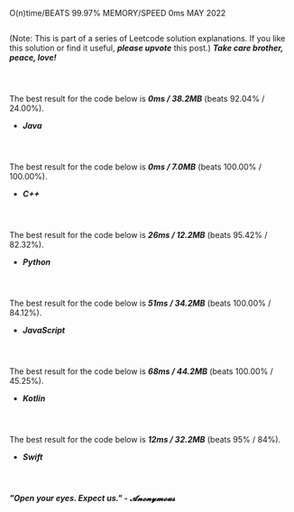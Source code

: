 O(n)time/BEATS 99.97% MEMORY/SPEED 0ms MAY 2022
```
```

(Note: This is part of a series of Leetcode solution explanations. If you like this solution or find it useful, ***please upvote*** this post.)
***Take care brother, peace, love!***

```
```

```
```

```
```

The best result for the code below is ***0ms / 38.2MB*** (beats 92.04% / 24.00%).
* ***Java***
```

```

```
```

```
```

The best result for the code below is ***0ms / 7.0MB*** (beats 100.00% / 100.00%).
* ***C++***
```

```

```
```

```
```


The best result for the code below is ***26ms / 12.2MB*** (beats 95.42% / 82.32%).
* ***Python***
```

```

```
```

```
```

The best result for the code below is ***51ms / 34.2MB*** (beats 100.00% / 84.12%).
* ***JavaScript***
```

```

```
```

```
```

The best result for the code below is ***68ms / 44.2MB*** (beats 100.00% / 45.25%).
* ***Kotlin***
```

```

```
```

```
```

The best result for the code below is ***12ms / 32.2MB*** (beats 95% / 84%).
* ***Swift***
```

```

```
```

```
```

***"Open your eyes. Expect us." - 𝓐𝓷𝓸𝓷𝔂𝓶𝓸𝓾𝓼***

